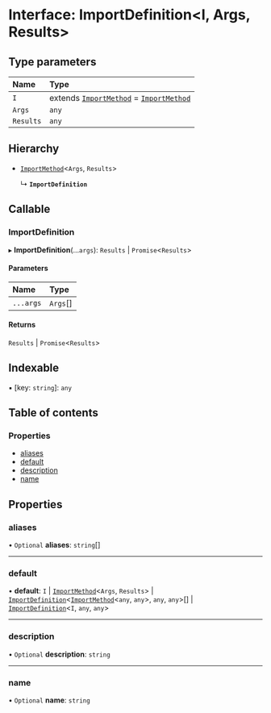 # Interface: ImportDefinition<I, Args, Results\>

## Type parameters

| Name | Type |
| :------ | :------ |
| `I` | extends [`ImportMethod`](../README.md#importmethod) = [`ImportMethod`](../README.md#importmethod) |
| `Args` | `any` |
| `Results` | `any` |

## Hierarchy

- [`ImportMethod`](../README.md#importmethod)<`Args`, `Results`\>

  ↳ **`ImportDefinition`**

## Callable

### ImportDefinition

▸ **ImportDefinition**(...`args`): `Results` \| `Promise`<`Results`\>

#### Parameters

| Name | Type |
| :------ | :------ |
| `...args` | `Args`[] |

#### Returns

`Results` \| `Promise`<`Results`\>

## Indexable

▪ [key: `string`]: `any`

## Table of contents

### Properties

- [aliases](ImportDefinition.md#aliases)
- [default](ImportDefinition.md#default)
- [description](ImportDefinition.md#description)
- [name](ImportDefinition.md#name)

## Properties

### aliases

• `Optional` **aliases**: `string`[]

___

### default

• **default**: `I` \| [`ImportMethod`](../README.md#importmethod)<`Args`, `Results`\> \| [`ImportDefinition`](ImportDefinition.md)<[`ImportMethod`](../README.md#importmethod)<`any`, `any`\>, `any`, `any`\>[] \| [`ImportDefinition`](ImportDefinition.md)<`I`, `any`, `any`\>

___

### description

• `Optional` **description**: `string`

___

### name

• `Optional` **name**: `string`
